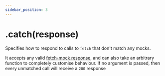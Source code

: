 ```yaml
---
sidebar_position: 3
---
```


# .catch(response)

Specifies how to respond to calls to `fetch` that don't match any mocks.

It accepts any valid [fetch-mock response](/fetch-mock/docs/legacy-api/API/Mocking/Parameters/response), and can also take an arbitrary function to completely customise behaviour. If no argument is passed, then every unmatched call will receive a `200` response
